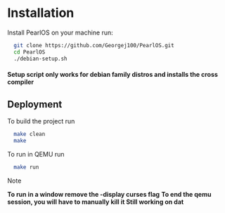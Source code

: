 # Installation

Install PearlOS on your machine run:

```bash
  git clone https://github.com/Georgej100/PearlOS.git
  cd PearlOS
  ./debian-setup.sh
```
#### Setup script only works for debian family distros and installs the cross compiler
    
## Deployment

To build the project run 

```bash
  make clean
  make 
```

To run in QEMU run
```bash
  make run
```
> [!NOTE] 
> **To run in a window remove the -display curses flag**
> **To end the qemu session, you will have to manually kill it Still working on dat**
